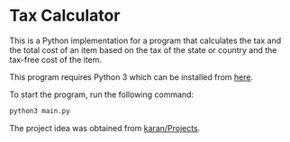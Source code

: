 # Tax Calculator
This is a Python implementation for a program that calculates the tax and the total cost of an item based on the tax of the state or country and the tax-free cost of the item.

This program requires Python 3 which can be installed from [here](https://www.python.org/downloads/).

To start the program, run the following command:
```bash
python3 main.py
```
The project idea was obtained from [karan/Projects](https://github.com/karan/Projects#numbers).
